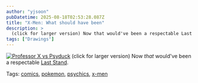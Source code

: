 ```yaml
---
author: "yjsoon"
pubDatetime: 2025-08-18T02:53:28.087Z
title: "X-Men: What should have been"
description: >
  (click for larger version) Now that would've been a respectable Last Stand. Tags: comics, pokemon, psychics, x-men
tags: ["Drawings"]
---
```






[![Professor X vs Psyduck](http://yjblog.stupidchicken.com/drawings/psypsy.jpg)](http://yjblog.stupidchicken.com/drawings/psypsy-big.jpg) (click for larger version) Now _that_ would've been a respectable [Last Stand](http://us.imdb.com/title/tt0052077/).

Tags: [comics](http://www.technorati.com/tag/comics), [pokemon](http://www.technorati.com/tag/pokemon), [psychics](http://www.technorati.com/tag/psychics), [x-men](http://www.technorati.com/tag/x-men)